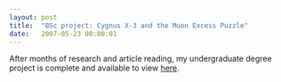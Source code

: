 ```yaml
---
layout: post
title:  "BSc project: Cygnus X-3 and the Muon Excess Puzzle"
date:   2007-05-23 00:00:01
---
```


After months of research and article reading, my undergraduate degree project is complete and available to view [here](https://github.com/shahmoradi/shahmoradi.github.io/blob/master/archive/pubs/Shahmoradi_2007.pdf
).